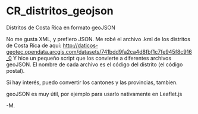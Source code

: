 # CR_distritos_geojson
Distritos de Costa Rica en formato geoJSON

No me gusta XML, y prefiero JSON.
Me robé el archivo .kml de los distritos de Costa Rica de aquí:
http://daticos-geotec.opendata.arcgis.com/datasets/741bdd9fa2ca4d8fbf1c7fe945f8c916_0
Y hice un pequeño script que los convierte a diferentes archivos geoJSON.
El nombre de cada archivo es el código del distrito (el código postal).

Si hay interés, puedo convertir los cantones y las provincias, tambien.

geoJSON es muy útil, por ejemplo para usarlo nativamente en Leaflet.js

-M.
